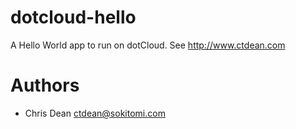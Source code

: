 dotcloud-hello
===============

A Hello World app to run on dotCloud.  See http://www.ctdean.com

Authors
=======

* Chris Dean <ctdean@sokitomi.com>



